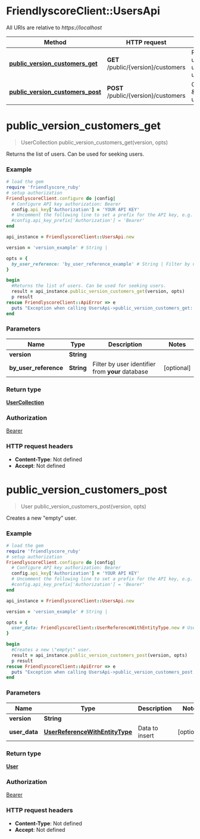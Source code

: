 # FriendlyscoreClient::UsersApi

All URIs are relative to *https://localhost*

Method | HTTP request | Description
------------- | ------------- | -------------
[**public_version_customers_get**](UsersApi.md#public_version_customers_get) | **GET** /public/{version}/customers | Returns the list of users. Can be used for seeking users.
[**public_version_customers_post**](UsersApi.md#public_version_customers_post) | **POST** /public/{version}/customers | Creates a new \&quot;empty\&quot; user.


# **public_version_customers_get**
> UserCollection public_version_customers_get(version, opts)

Returns the list of users. Can be used for seeking users.

### Example
```ruby
# load the gem
require 'friendlyscore_ruby'
# setup authorization
FriendlyscoreClient.configure do |config|
  # Configure API key authorization: Bearer
  config.api_key['Authorization'] = 'YOUR API KEY'
  # Uncomment the following line to set a prefix for the API key, e.g. 'Bearer' (defaults to nil)
  #config.api_key_prefix['Authorization'] = 'Bearer'
end

api_instance = FriendlyscoreClient::UsersApi.new

version = 'version_example' # String | 

opts = { 
  by_user_reference: 'by_user_reference_example' # String | Filter by user identifier from **your** database
}

begin
  #Returns the list of users. Can be used for seeking users.
  result = api_instance.public_version_customers_get(version, opts)
  p result
rescue FriendlyscoreClient::ApiError => e
  puts "Exception when calling UsersApi->public_version_customers_get: #{e}"
end
```

### Parameters

Name | Type | Description  | Notes
------------- | ------------- | ------------- | -------------
 **version** | **String**|  | 
 **by_user_reference** | **String**| Filter by user identifier from **your** database | [optional] 

### Return type

[**UserCollection**](UserCollection.md)

### Authorization

[Bearer](../README.md#Bearer)

### HTTP request headers

 - **Content-Type**: Not defined
 - **Accept**: Not defined



# **public_version_customers_post**
> User public_version_customers_post(version, opts)

Creates a new \"empty\" user.

### Example
```ruby
# load the gem
require 'friendlyscore_ruby'
# setup authorization
FriendlyscoreClient.configure do |config|
  # Configure API key authorization: Bearer
  config.api_key['Authorization'] = 'YOUR API KEY'
  # Uncomment the following line to set a prefix for the API key, e.g. 'Bearer' (defaults to nil)
  #config.api_key_prefix['Authorization'] = 'Bearer'
end

api_instance = FriendlyscoreClient::UsersApi.new

version = 'version_example' # String | 

opts = { 
  user_data: FriendlyscoreClient::UserReferenceWithEntityType.new # UserReferenceWithEntityType | Data to insert
}

begin
  #Creates a new \"empty\" user.
  result = api_instance.public_version_customers_post(version, opts)
  p result
rescue FriendlyscoreClient::ApiError => e
  puts "Exception when calling UsersApi->public_version_customers_post: #{e}"
end
```

### Parameters

Name | Type | Description  | Notes
------------- | ------------- | ------------- | -------------
 **version** | **String**|  | 
 **user_data** | [**UserReferenceWithEntityType**](UserReferenceWithEntityType.md)| Data to insert | [optional] 

### Return type

[**User**](User.md)

### Authorization

[Bearer](../README.md#Bearer)

### HTTP request headers

 - **Content-Type**: Not defined
 - **Accept**: Not defined



